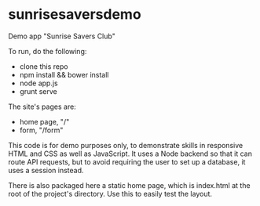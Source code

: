 # sunrisesaversdemo
Demo app "Sunrise Savers Club"

To run, do the following:

- clone this repo
- npm install && bower install
- node app.js
- grunt serve

The site's pages are:
- home page, "/"
- form, "/form"

This code is for demo purposes only, to demonstrate skills in responsive HTML and CSS as well as JavaScript. It uses a Node backend so that it can route API requests, but to avoid requiring the user to set up a database, it uses a session instead.

There is also packaged here a static home page, which is index.html at the root of the project's directory. Use this to easily test the layout.
